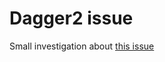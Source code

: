 # Dagger2 issue

Small investigation about [this issue](https://stackoverflow.com/questions/78522758/supplying-two-collections-of-type-one-of-which-is-subset-of-another)
